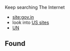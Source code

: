 Keep searching The Internet  
- [site:gov.in](https://www.google.com/search?q=site%3Agov.in+seaweed&rlz=1C1CHBF_enIN1130IN1130&oq=site%3Agov.in+seaweed&gs_lcrp=EgZjaHJvbWUyBggAEEUYOTIGCAEQRRg60gEIMjgyMGowajGoAgCwAgA&sourceid=chrome&ie=UTF-8)
- look into [US sites](https://www.google.com/search?q=site%3A.gov+seaweed&num=10&sca_esv=ea93a93fa601efe3&rlz=1C1CHBF_enIN1130IN1130&sxsrf=AHTn8zqm7W3HFzdwNcj8YSeStozheaxHgA%3A1740670632382&ei=qIbAZ92IF9zUkdUP_vz1wAQ&ved=0ahUKEwjd_Nq1l-SLAxVcaqQEHX5-HUgQ4dUDCBA&uact=5&oq=site%3A.gov+seaweed&gs_lp=Egxnd3Mtd2l6LXNlcnAiEXNpdGU6LmdvdiBzZWF3ZWVkSKwbUPMDWKAZcAF4AJABAJgBhwegAYoTqgEHNC0yLjEuMbgBA8gBAPgBAZgCAKACAJgDAIgGAZIHAKAHtAE&sclient=gws-wiz-serp)
- [UN](https://www.google.com/search?q=site%3Aun.org+seaweed&num=10&sca_esv=ea93a93fa601efe3&rlz=1C1CHBF_enIN1130IN1130&sxsrf=AHTn8zpoWVNG3mCX8qj1ubD-jYJBOsuM5g%3A1740670640259&ei=sIbAZ5PLD66kkdUPm--D-AQ&ved=0ahUKEwiT47u5l-SLAxUuUqQEHZv3AE8Q4dUDCBA&uact=5&oq=site%3Aun.org+seaweed&gs_lp=Egxnd3Mtd2l6LXNlcnAiE3NpdGU6dW4ub3JnIHNlYXdlZWRIudwEUNXUBFjV1ARwAngAkAEAmAEAoAEAqgEAuAEDyAEA-AEC-AEBmAIAoAIAmAMAiAYBkgcAoAcA&sclient=gws-wiz-serp)

## Found